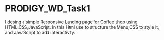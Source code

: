 # PRODIGY_WD_Task1
I desing a simple Responsive Landing page for Coffee shop using HTML,CSS,JavaScript.
 In this Html use to structure the Menu,CSS to style it, and JavaScript to add interactivity. 
